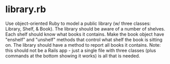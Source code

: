 library.rb
==========

Use object-oriented Ruby to model a public library (w/ three classes: Library, Shelf, &amp; Book). The library should be aware of a number of shelves. Each shelf should know what books it contains. Make the book object have "enshelf" and "unshelf" methods that control what shelf the book is sitting on. The library should have a method to report all books it contains.  Note: this should not be a Rails app - just a single file with three classes (plus commands at the bottom showing it works) is all that is needed.
